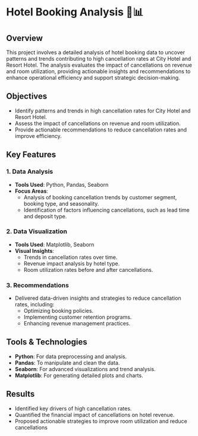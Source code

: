 # Hotel Booking Analysis 🏨📊

## Overview
This project involves a detailed analysis of hotel booking data to uncover patterns and trends contributing to high cancellation rates at City Hotel and Resort Hotel. The analysis evaluates the impact of cancellations on revenue and room utilization, providing actionable insights and recommendations to enhance operational efficiency and support strategic decision-making.

## Objectives
- Identify patterns and trends in high cancellation rates for City Hotel and Resort Hotel.
- Assess the impact of cancellations on revenue and room utilization.
- Provide actionable recommendations to reduce cancellation rates and improve efficiency.

## Key Features
### 1. Data Analysis
- **Tools Used**: Python, Pandas, Seaborn
- **Focus Areas**:
  - Analysis of booking cancellation trends by customer segment, booking type, and seasonality.
  - Identification of factors influencing cancellations, such as lead time and deposit type.

### 2. Data Visualization
- **Tools Used**: Matplotlib, Seaborn
- **Visual Insights**:
  - Trends in cancellation rates over time.
  - Revenue impact analysis by hotel type.
  - Room utilization rates before and after cancellations.

### 3. Recommendations
- Delivered data-driven insights and strategies to reduce cancellation rates, including:
  - Optimizing booking policies.
  - Implementing customer retention programs.
  - Enhancing revenue management practices.

## Tools & Technologies
- **Python**: For data preprocessing and analysis.
- **Pandas**: To manipulate and clean the data.
- **Seaborn**: For advanced visualizations and trend analysis.
- **Matplotlib**: For generating detailed plots and charts.

## Results
- Identified key drivers of high cancellation rates.
- Quantified the financial impact of cancellations on hotel revenue.
- Proposed actionable strategies to improve room utilization and reduce cancellations
